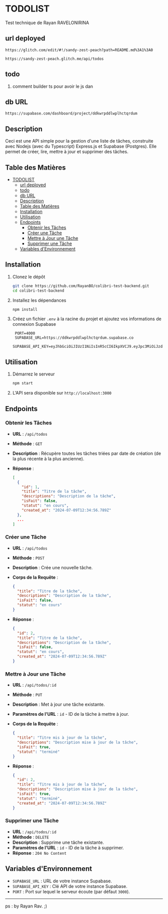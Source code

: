 # TODOLIST

Test technique de Rayan RAVELONIRINA

## url deployed

```
https://glitch.com/edit/#!/sandy-zest-peach?path=README.md%3A1%3A0

https://sandy-zest-peach.glitch.me/api/todos
```

## todo

1. comment builder ts pour avoir le js dan

## db URL

```
https://supabase.com/dashboard/project/ddkwrpddlwplhctqrdum
```

## Description

Ceci est une API simple pour la gestion d'une liste de tâches, construite avec Nodejs (avec du Typescript) Express.js et Supabase (Postgres). Elle permet de créer, lire, mettre à jour et supprimer des tâches.

## Table des Matières

- [TODOLIST](#todolist)
  - [url deployed](#url-deployed)
  - [todo](#todo)
  - [db URL](#db-url)
  - [Description](#description)
  - [Table des Matières](#table-des-matières)
  - [Installation](#installation)
  - [Utilisation](#utilisation)
  - [Endpoints](#endpoints)
    - [Obtenir les Tâches](#obtenir-les-tâches)
    - [Créer une Tâche](#créer-une-tâche)
    - [Mettre à Jour une Tâche](#mettre-à-jour-une-tâche)
    - [Supprimer une Tâche](#supprimer-une-tâche)
  - [Variables d'Environnement](#variables-denvironnement)

## Installation

1. Clonez le dépôt

   ```bash
   git clone https://github.com/RayanBO/colibri-test-backend.git
   cd colibri-test-backend
   ```

2. Installez les dépendances

   ```bash
   npm install
   ```

3. Créez un fichier `.env` à la racine du projet et ajoutez vos informations de connexion Supabase

   ```plaintext
    PORT=4000
    SUPABASE_URL=https://ddkwrpddlwplhctqrdum.supabase.co
    SUPABASE_API_KEY=eyJhbGciOiJIUzI1NiIsInR5cCI6IkpXVCJ9.eyJpc3MiOiJzdXBhYmFzZSIsInJlZiI6ImRka3dycGRkbHdwbGhjdHFyZHVtIiwicm9sZSI6ImFub24iLCJpYXQiOjE3MjA1MjY1MDMsImV4cCI6MjAzNjEwMjUwM30.uzGmZACuWc44aX9PvQ0W4SbvpJcUGH7PrQ6AdqGV7JQ
   ```

## Utilisation

1. Démarrez le serveur

   ```bash
   npm start
   ```

2. L'API sera disponible sur `http://localhost:3000`

## Endpoints

### Obtenir les Tâches

- **URL** : `/api/todos`
- **Méthode** : `GET`
- **Description** : Récupère toutes les tâches triées par date de création (de la plus récente à la plus ancienne).
- **Réponse** :

  ```json
  [
    {
      "id": 1,
      "title": "Titre de la tâche",
      "descriptions": "Description de la tâche",
      "isFait": false,
      "statut": "en cours",
      "created_at": "2024-07-09T12:34:56.789Z"
    },
    ...
  ]
  ```

### Créer une Tâche

- **URL** : `/api/todos`
- **Méthode** : `POST`
- **Description** : Crée une nouvelle tâche.
- **Corps de la Requête** :

  ```json
  {
    "title": "Titre de la tâche",
    "descriptions": "Description de la tâche",
    "isFait": false,
    "statut": "en cours"
  }
  ```

- **Réponse** :

  ```json
  {
    "id": 2,
    "title": "Titre de la tâche",
    "descriptions": "Description de la tâche",
    "isFait": false,
    "statut": "en cours",
    "created_at": "2024-07-09T12:34:56.789Z"
  }
  ```

### Mettre à Jour une Tâche

- **URL** : `/api/todos/:id`
- **Méthode** : `PUT`
- **Description** : Met à jour une tâche existante.
- **Paramètres de l'URL** : `id` - ID de la tâche à mettre à jour.
- **Corps de la Requête** :

  ```json
  {
    "title": "Titre mis à jour de la tâche",
    "descriptions": "Description mise à jour de la tâche",
    "isFait": true,
    "statut": "terminé"
  }
  ```

- **Réponse** :

  ```json
  {
    "id": 2,
    "title": "Titre mis à jour de la tâche",
    "descriptions": "Description mise à jour de la tâche",
    "isFait": true,
    "statut": "terminé",
    "created_at": "2024-07-09T12:34:56.789Z"
  }
  ```

### Supprimer une Tâche

- **URL** : `/api/todos/:id`
- **Méthode** : `DELETE`
- **Description** : Supprime une tâche existante.
- **Paramètres de l'URL** : `id` - ID de la tâche à supprimer.
- **Réponse** : `204 No Content`

## Variables d'Environnement

- `SUPABASE_URL` : URL de votre instance Supabase.
- `SUPABASE_API_KEY` : Clé API de votre instance Supabase.
- `PORT` : Port sur lequel le serveur écoute (par défaut `3000`).

---

ps : by Rayan Rav. ;)
